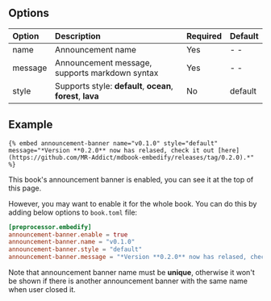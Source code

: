 ## Options

| Option  | Description                                                  | Required | Default |
| :------ | :----------------------------------------------------------- | :------- | :------ |
| name    | Announcement name                                            | Yes      | - -     |
| message | Announcement message, supports markdown syntax               | Yes      | - -     |
| style   | Supports style: **default**, **ocean**, **forest**, **lava** | No       | default |

## Example

<!-- embed ignore begin -->

```text
{% embed announcement-banner name="v0.1.0" style="default" message="*Version **0.2.0** now has relased, check it out [here](https://github.com/MR-Addict/mdbook-embedify/releases/tag/0.2.0).*" %}
```

<!-- embed ignore end -->

This book's announcement banner is enabled, you can see it at the top of this page.

However, you may want to enable it for the whole book. You can do this by adding below options to `book.toml` file:

```toml
[preprocessor.embedify]
announcement-banner.enable = true
announcement-banner.name = "v0.1.0"
announcement-banner.style = "default"
announcement-banner.message = "*Version **0.2.0** now has relased, check it out [here](https://github.com/MR-Addict/mdbook-embedify/releases/tag/0.2.0).*"
```

Note that announcement banner name must be **unique**, otherwise it won't be shown if there is another announcement banner with the same name when user closed it.
